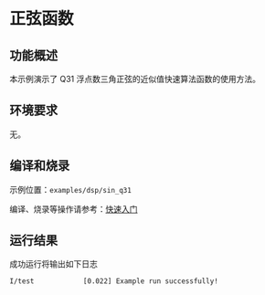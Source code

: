 # 正弦函数

## 功能概述

本示例演示了 Q31 浮点数三角正弦的近似值快速算法函数的使用方法。

## 环境要求

无。

## 编译和烧录

示例位置：`examples/dsp/sin_q31`

编译、烧录等操作请参考：[快速入门](https://doc.winnermicro.net/w800/zh_CN/2.2-beta.2/get_started/index.html)

## 运行结果

成功运行将输出如下日志

```
I/test            [0.022] Example run successfully!
```

